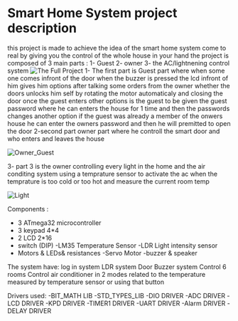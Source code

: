 # Smart Home System project description
this project is made to achieve  the idea of the smart home system come to real by giving you the control of the whole house in your hand
the project is composed of 3 main parts :
1- Guest 
2- owner
3- the AC/lightnening control system 
![The Full Project](https://github.com/youssef-7atem/projects/assets/141189859/c01c0774-37d0-44f0-b25b-220d59286a43)
1- The first part is Guest part where when some one comes infront of the door when the buzzer is pressed the lcd infront of him gives him options after talking some orders from the owner whether the doors unlocks him self by rotating the motor automaticaly and closing the door once the guest enters 
other options is the guest to be given the guest password where he can enters the house for 1 time and then the passwords changes 
another option if the guest was already a member of the onwers house he can enter the owners password and then he will premitted to open the door 
2-second part  owner part where he controll the smart door and who enters and leaves the house 
 
![Owner_Guest](https://github.com/youssef-7atem/projects/assets/141189859/dac1aa87-d4dd-4d89-af55-b5c557e63560)

3- part 3 is the owner controlling every light in the home and the air conditing system using a temprature sensor to activate the ac when the temprature is too cold or too hot and measure the current room temp 

![Light](https://github.com/youssef-7atem/projects/assets/141189859/43775b3c-a56f-4c1c-b937-43a99c29a3ad)


Components :
- 3 ATmega32 microcontroller
- 3 keypad 4*4
- 2 LCD 2*16
- switch (DIP)
-LM35 Temperature Sensor
-LDR Light intensity sensor
- Motors & LEDs& resistances
-Servo Motor
-buzzer & speaker

The system have:
log in system
LDR system
Door
Buzzer system
Control 6 rooms
Control air conditioner in 2 modes related to the temperature measured by temperature sensor or using that button

Drivers used:
-BIT_MATH LIB 
-STD_TYPES_LIB
-DIO DRIVER
-ADC DRIVER
-LCD DRIVER
-KPD DRIVER
-TIMER1 DRIVER
-UART DRIVER
-Alarm DRIVER
-DELAY DRIVER
